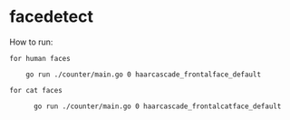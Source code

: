 # facedetect

How to run:

    for human faces
    
     	go run ./counter/main.go 0 haarcascade_frontalface_default
        
    for cat faces
    
 		  go run ./counter/main.go 0 haarcascade_frontalcatface_default
